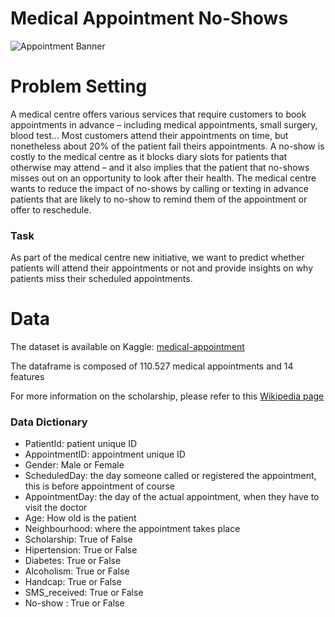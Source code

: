 # Medical Appointment No-Shows
![Appointment Banner](http://collierycourt.gp.necsu.info/wp-content/uploads/sites/89/2011/02/doctor-appointment-940x198.png)

# Problem Setting
A medical centre offers various services that require customers to book appointments in advance – including medical appointments, small surgery, blood test... 
Most customers attend their appointments on time, but nonetheless about 20% of the patient fail theirs appointments. A no-show is costly to the medical centre as it blocks diary slots for patients that otherwise may attend – and it also implies that the patient that no-shows misses out on an opportunity to look after their health. The medical centre wants to reduce the impact of no-shows by calling or texting in advance patients that are likely to no-show to remind them of the appointment or offer to reschedule.

### Task
As part of the medical centre new initiative, we want to predict whether patients will attend their appointments or not and provide insights on why patients miss their scheduled appointments.

# Data
The dataset is available on Kaggle: [medical-appointment](https://www.kaggle.com/joniarroba/noshowappointments)

The dataframe is composed of 110.527 medical appointments and 14 features

For more information on the scholarship, please refer to this [Wikipedia page](https://en.wikipedia.org/wiki/Bolsa_Fam%C3%ADlia)

### Data Dictionary 

* PatientId: patient unique ID
* AppointmentID: appointment unique ID
* Gender: Male or Female
* ScheduledDay: the day someone called or registered the appointment, this is before appointment of course
* AppointmentDay: the day of the actual appointment, when they have to visit the doctor
* Age: How old is the patient
* Neighbourhood: where the appointment takes place
* Scholarship: True of False
* Hipertension: True or False
* Diabetes: True or False
* Alcoholism: True or False
* Handcap: True or False
* SMS_received: True or False
* No-show : True or False
